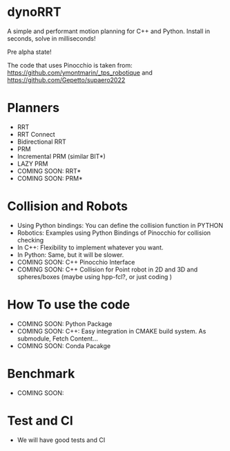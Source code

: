 # dynoRRT

A simple and performant motion planning for C++ and Python.
Install in seconds, solve in milliseconds!

Pre alpha state!

The code that uses Pinocchio is taken from:
https://github.com/ymontmarin/_tps_robotique and 
https://github.com/Gepetto/supaero2022


# Planners

* RRT
* RRT Connect
* Bidirectional RRT
* PRM
* Incremental PRM (similar BIT\*)
* LAZY PRM
* COMING SOON: RRT\*
* COMING SOON: PRM\*

# Collision and Robots

* Using Python bindings: You can define the collision function in PYTHON
* Robotics: Examples using Python Bindings of Pinocchio for collision checking
* In C++: Flexibility to implement whatever you want.
* In Python: Same, but it will be slower.
* COMING SOON: C++ Pinocchio Interface
* COMING SOON: C++ Collision for Point robot in 2D and 3D and spheres/boxes (maybe using hpp-fcl?, or just coding )


# How To use the code

* COMING SOON: Python Package
* COMING SOON: C++: Easy integration in CMAKE build system. As submodule, Fetch Content...
* COMING SOON: Conda Pacakge

# Benchmark

* COMING SOON:

# Test and CI

* We will have good tests and CI
